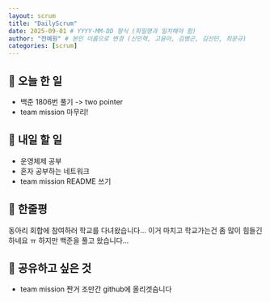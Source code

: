```yaml
---
layout: scrum
title: "DailyScrum"
date: 2025-09-01 # YYYY-MM-DD 형식 (파일명과 일치해야 함)
author: "전예원" # 본인 이름으로 변경 (신민혁, 고윤아, 김병곤, 김선민, 최문규)
categories: [scrum]
---
```


## 📝 오늘 한 일

- 백준 1806번 풀기 -> two pointer
- team mission 마무리!

## 🎯 내일 할 일

- 운영체제 공부
- 혼자 공부하는 네트워크
- team mission README 쓰기

## 💭 한줄평

동아리 회합에 참여하러 학교를 다녀왔습니다... 이거 마치고 학교가는건 좀 많이 힘들긴하네요 ㅠ
하지만 백준을 풀고 왔습니다...

## 🔗 공유하고 싶은 것
- team mission 짠거 조만간 github에 올리겟슴니다



